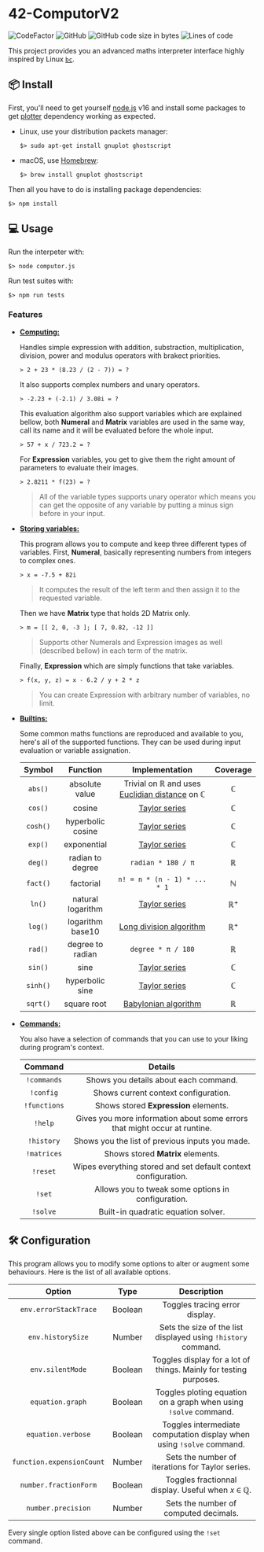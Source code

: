 # 42-ComputorV2

![CodeFactor](https://www.codefactor.io/repository/github/kibotrel/42-computorv2/badge)
![GitHub](https://img.shields.io/github/license/kibotrel/42-ComputorV2?color=blue)
![GitHub code size in bytes](https://img.shields.io/github/languages/code-size/kibotrel/42-ComputorV2?label=size)
![Lines of code](https://img.shields.io/tokei/lines/github/kibotrel/42-ComputorV2?label=code%20lines)

This project provides you an advanced maths interpreter interface highly inspired by Linux [`bc`](https://linux.die.net/man/1/bc).

## :package: Install

First, you'll need to get yourself [node.js](https://nodejs.org/en/download/) v16 and install some packages to get [plotter](https://www.npmjs.com/package/plotter) dependency working as expected.

- Linux, use your distribution packets manager:

  ```shell
  $> sudo apt-get install gnuplot ghostscript
  ```

- macOS, use [Homebrew](https://brew.sh/):

  ```shell
  $> brew install gnuplot ghostscript
  ```

Then all you have to do is installing package dependencies:

```shell
$> npm install
```

## :computer: Usage

Run the interpeter with:

```shell
$> node computor.js
```

Run test suites with:

```shell
$> npm run tests
```

### Features

- <u>**Computing:**</u>

  Handles simple expression with addition, substraction, multiplication, division, power and modulus operators with brakect priorities.

  ```
  > 2 + 23 * (8.23 / (2 - 7)) = ?
  ```

  It also supports complex numbers and unary operators.

  ```
  > -2.23 + (-2.1) / 3.08i = ?
  ```

  This evaluation algorithm also support variables which are explained bellow, both **Numeral** and **Matrix** variables are used in the same way, call its name and it will be evaluated before the whole input.

  ```
  > 57 + x / 723.2 = ?
  ```

  For **Expression** variables, you get to give them the right amount of parameters to evaluate their images.

  ```
  > 2.8211 * f(23) = ?
  ```

  > All of the variable types supports unary operator which means you can get the opposite of any variable by putting a minus sign before in your input.

- <u>**Storing variables:**</u>

  This program allows you to compute and keep three different types of variables. First, **Numeral**, basically representing numbers from integers to complex ones.

  ```
  > x = -7.5 + 82i
  ```

  > It computes the result of the left term and then assign it to the requested variable.

  Then we have **Matrix** type that holds 2D Matrix only.

  ```
  > m = [[ 2, 0, -3 ]; [ 7, 0.82, -12 ]]
  ```

  > Supports other Numerals and Expression images as well (described bellow) in each term of the matrix.

  Finally, **Expression** which are simply functions that take variables.

  ```
  > f(x, y, z) = x - 6.2 / y + 2 * z
  ```

  > You can create Expression with arbitrary number of variables, no limit.

- <u>**Builtins:**</u>

  Some common maths functions are reproduced and available to you, here's all of the supported functions. They can be used during input evaluation or variable assignation.

  | Symbol | Function | Implementation | Coverage |
  | :--: | :-: | :-: | :-:
  | `abs()` | absolute value | Trivial on ℝ and uses [Euclidian distance](https://en.wikipedia.org/wiki/Absolute_value#Complex_numbers) on ℂ | ℂ |
  | `cos()` | cosine | [Taylor series](https://en.wikipedia.org/wiki/Taylor_series) | ℂ |
  | `cosh()` | hyperbolic cosine | [Taylor series](https://en.wikipedia.org/wiki/Taylor_series) | ℂ |
  | `exp()` | exponential | [Taylor series](https://en.wikipedia.org/wiki/Taylor_series) | ℂ |
  | `deg()` | radian to degree | `radian * 180 / π` | ℝ |
  | `fact()` | factorial | `n! = n * (n - 1) * ... * 1` | ℕ |
  | `ln()` | natural logarithm | [Taylor series](https://en.wikipedia.org/wiki/Taylor_series) | ℝ<sup>+</sup> |
  | `log()` | logarithm base10 | [Long division algorithm](https://math.stackexchange.com/questions/1425038/is-it-possible-to-calculate-log10-x-without-using-log/3891803#3891803) | ℝ<sup>+</sup> |
  | `rad()` | degree to radian | `degree * π / 180` | ℝ |
  | `sin()` | sine | [Taylor series](https://en.wikipedia.org/wiki/Taylor_series) | ℂ |
  | `sinh()` | hyperbolic sine | [Taylor series](https://en.wikipedia.org/wiki/Taylor_series) | ℂ |
  | `sqrt()` | square root | [Babylonian algorithm](https://en.wikipedia.org/wiki/Methods_of_computing_square_roots) | ℝ |

- <u>**Commands:**</u>

  You also have a selection of commands that you can use to your liking during program's context.

  | Command | Details |
  | :-: | :-: |
  | `!commands` | Shows you details about each command. |
  | `!config` | Shows current context configuration. |
  | `!functions` | Shows stored **Expression** elements. |
  | `!help` | Gives you more information about some errors that might occur at runtine.
  | `!history` | Shows you the list of previous inputs you made. |
  | `!matrices` | Shows stored **Matrix** elements. |
  | `!reset` | Wipes everything stored and set default context configuration.
  | `!set` | Allows you to tweak some options in configuration.
  | `!solve` | Built-in quadratic equation solver.

## :hammer_and_wrench: Configuration

This program allows you to modify some options to alter or augment some behaviours. Here is the list of all available options.

| Option | Type | Description |
| :-: | :-: | :-: |
| `env.errorStackTrace` | Boolean | Toggles tracing error display. |
| `env.historySize` | Number | Sets the size of the list displayed using `!history` command. |
| `env.silentMode` | Boolean | Toggles display for a lot of things. Mainly for testing purposes. |
| `equation.graph` | Boolean | Toggles ploting equation on a graph when using `!solve` command. |
| `equation.verbose` | Boolean | Toggles intermediate computation display when using `!solve` command. |
| `function.expensionCount` | Number | Sets the number of iterations for Taylor series. |
| `number.fractionForm` | Boolean | Toggles fractionnal display. Useful when 𝑥 ∈ ℚ. |
| `number.precision` | Number | Sets the number of computed decimals. |

Every single option listed above can be configured using the `!set` command.
